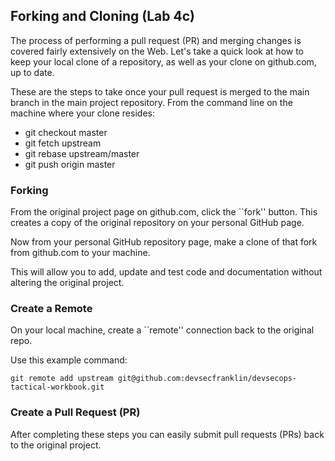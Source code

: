 ## Forking and Cloning (Lab 4c) 

The process of performing a pull request (PR) and merging changes is covered fairly extensively on the Web.
Let's take a quick look at how to keep your local clone of a repository, as well as your clone on github.com, 
up to date.

These are the steps to take once your pull request is merged to the main
branch in the main project repository. From the command line on the
machine where your clone resides:

* git checkout master
* git fetch upstream
* git rebase upstream/master
* git push origin master

### Forking

From the original project page on github.com, click the ``fork'' button.
This creates a copy of the original repository on your personal GitHub page.

Now from your personal GitHub repository page, make a clone of that fork from github.com to your machine.

This will allow you to add, update and test code and documentation without altering the original project.
     
### Create a Remote

On your local machine, create a ``remote'' connection back to the original repo.

Use this example command:

    git remote add upstream git@github.com:devsecfranklin/devsecops-tactical-workbook.git

### Create a Pull Request (PR)

After completing these steps you can easily submit pull requests (PRs)
back to the original project.